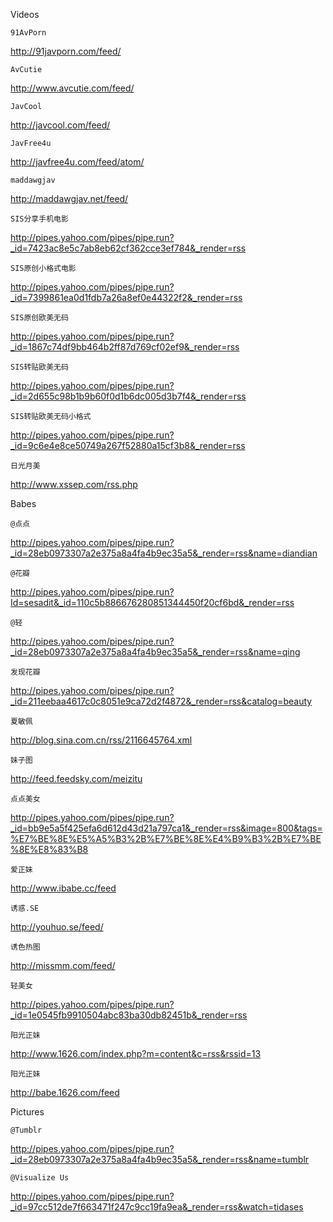 Videos


	91AvPorn
http://91javporn.com/feed/

	AvCutie
http://www.avcutie.com/feed/

	JavCool
http://javcool.com/feed/

	JavFree4u
http://javfree4u.com/feed/atom/

	maddawgjav
http://maddawgjav.net/feed/

	SIS分享手机电影
http://pipes.yahoo.com/pipes/pipe.run?_id=7423ac8e5c7ab8eb62cf362cce3ef784&_render=rss

	SIS原创小格式电影
http://pipes.yahoo.com/pipes/pipe.run?_id=7399861ea0d1fdb7a26a8ef0e44322f2&_render=rss

	SIS原创欧美无码
http://pipes.yahoo.com/pipes/pipe.run?_id=1867c74df9bb464b2ff87d769cf02ef9&_render=rss

	SIS转贴欧美无码
http://pipes.yahoo.com/pipes/pipe.run?_id=2d655c98b1b9b60f0d1b6dc005d3b7f4&_render=rss

	SIS转贴欧美无码小格式
http://pipes.yahoo.com/pipes/pipe.run?_id=9c6e4e8ce50749a267f52880a15cf3b8&_render=rss

	日光月美
http://www.xssep.com/rss.php

		
Babes


	@点点
http://pipes.yahoo.com/pipes/pipe.run?_id=28eb0973307a2e375a8a4fa4b9ec35a5&_render=rss&name=diandian

	@花瓣
http://pipes.yahoo.com/pipes/pipe.run?Id=sesadit&_id=110c5b886676280851344450f20cf6bd&_render=rss

	@轻
http://pipes.yahoo.com/pipes/pipe.run?_id=28eb0973307a2e375a8a4fa4b9ec35a5&_render=rss&name=qing

	发现花瓣
http://pipes.yahoo.com/pipes/pipe.run?_id=211eebaa4617c0c8051e9ca72d2f4872&_render=rss&catalog=beauty

	夏敏佩
http://blog.sina.com.cn/rss/2116645764.xml

	妹子图
http://feed.feedsky.com/meizitu

	点点美女
http://pipes.yahoo.com/pipes/pipe.run?_id=bb9e5a5f425efa6d612d43d21a797ca1&_render=rss&image=800&tags=%E7%BE%8E%E5%A5%B3%2B%E7%BE%8E%E4%B9%B3%2B%E7%BE%8E%E8%83%B8

	爱正妹
http://www.ibabe.cc/feed

	诱惑.SE
http://youhuo.se/feed/

	诱色热图
http://missmm.com/feed/

	轻美女
http://pipes.yahoo.com/pipes/pipe.run?_id=1e0545fb9910504abc83ba30db82451b&_render=rss

	阳光正妹
http://www.1626.com/index.php?m=content&c=rss&rssid=13

	阳光正妹
http://babe.1626.com/feed

		

	
Pictures


	@Tumblr
http://pipes.yahoo.com/pipes/pipe.run?_id=28eb0973307a2e375a8a4fa4b9ec35a5&_render=rss&name=tumblr

	@Visualize Us
http://pipes.yahoo.com/pipes/pipe.run?_id=97cc512de7f663471f247c9cc19fa9ea&_render=rss&watch=tidases

		
